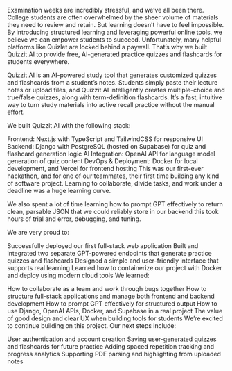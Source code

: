Examination weeks are incredibly stressful, and we’ve all been there. College students are often overwhelmed by the sheer volume of materials they need to review and retain. But learning doesn’t have to feel impossible. By introducing structured learning and leveraging powerful online tools, we believe we can empower students to succeed. Unfortunately, many helpful platforms like Quizlet are locked behind a paywall. That’s why we built Quizzit AI to provide free, AI-generated practice quizzes and flashcards for students everywhere.

Quizzit AI is an AI-powered study tool that generates customized quizzes and flashcards from a student’s notes. Students simply paste their lecture notes or upload files, and Quizzit AI intelligently creates multiple-choice and true/false quizzes, along with term-definition flashcards. It’s a fast, intuitive way to turn study materials into active recall practice without the manual effort.

We built Quizzit AI with the following stack:

Frontend: Next.js with TypeScript and TailwindCSS for responsive UI
Backend: Django with PostgreSQL (hosted on Supabase) for quiz and flashcard generation logic
AI Integration: OpenAI API for language model generation of quiz content
DevOps & Deployment: Docker for local development, and Vercel for frontend hosting
This was our first-ever hackathon, and for one of our teammates, their first time building any kind of software project. Learning to collaborate, divide tasks, and work under a deadline was a huge learning curve.

We also spent a lot of time learning how to prompt GPT effectively to return clean, parsable JSON that we could reliably store in our backend this took hours of trial and error, debugging, and tuning.

We are very proud to:

Successfully deployed our first full-stack web application
Built and integrated two separate GPT-powered endpoints that generate practice quizzes and flashcards
Designed a simple and user-friendly interface that supports real learning
Learned how to containerize our project with Docker and deploy using modern cloud tools
We learned:

How to collaborate as a team and work through bugs together
How to structure full-stack applications and manage both frontend and backend development
How to prompt GPT effectively for structured output
How to use Django, OpenAI APIs, Docker, and Supabase in a real project
The value of good design and clear UX when building tools for students
We’re excited to continue building on this project. Our next steps include:

User authentication and account creation
Saving user-generated quizzes and flashcards for future practice
Adding spaced repetition tracking and progress analytics
Supporting PDF parsing and highlighting from uploaded notes
